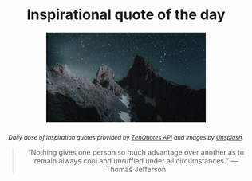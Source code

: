 
<div align="center">

# Inspirational quote of the day

<img src="./data/photo.jpeg" alt="Beautiful nature photo" width="320" height="180">

<sub><i>Daily dose of inspiration quotes provided by [ZenQuotes API](https://zenquotes.io/) and images by [Unsplash](https://unsplash.com/).</i></sub>


<blockquote>&ldquo;Nothing gives one person so much advantage over another as to remain always cool and unruffled under all circumstances.&rdquo; &mdash; <footer>Thomas Jefferson</footer></blockquote>

</div>
